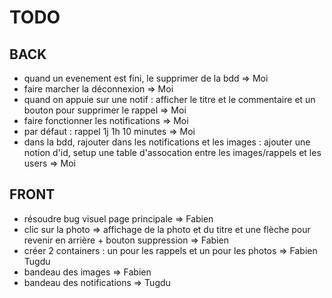 # TODO

## BACK

* quand un evenement est fini, le supprimer de la bdd => Moi
* faire marcher la déconnexion => Moi
* quand on appuie sur une notif : afficher le titre et le commentaire et un bouton pour supprimer le rappel => Moi
* faire fonctionner les notifications => Moi
* par défaut : rappel 1j 1h 10 minutes => Moi
* dans la bdd, rajouter dans les notifications et les images : ajouter une notion d'id, setup une table d'assocation entre les images/rappels et les users => Moi

## FRONT

* résoudre bug visuel page principale => Fabien
* clic sur la photo => affichage de la photo et du titre et une flèche pour revenir en arrière + bouton suppression => Fabien
* créer 2 containers : un pour les rappels et un pour les photos => Fabien Tugdu
* bandeau des images => Fabien
* bandeau des notifications => Tugdu
